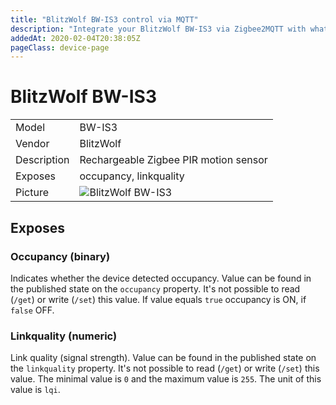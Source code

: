 ```yaml
---
title: "BlitzWolf BW-IS3 control via MQTT"
description: "Integrate your BlitzWolf BW-IS3 via Zigbee2MQTT with whatever smart home infrastructure you are using without the vendor's bridge or gateway."
addedAt: 2020-02-04T20:38:05Z
pageClass: device-page
---
```


<!-- !!!! -->
<!-- ATTENTION: This file is auto-generated through docgen! -->
<!-- You can only edit the "Notes"-Section between the two comment lines "Notes BEGIN" and "Notes END". -->
<!-- Do not use h1 or h2 heading within "## Notes"-Section. -->
<!-- !!!! -->

# BlitzWolf BW-IS3

|     |     |
|-----|-----|
| Model | BW-IS3  |
| Vendor  | BlitzWolf  |
| Description | Rechargeable Zigbee PIR motion sensor |
| Exposes | occupancy, linkquality |
| Picture | ![BlitzWolf BW-IS3](https://www.zigbee2mqtt.io/images/devices/BW-IS3.jpg) |


<!-- Notes BEGIN: You can edit here. Add "## Notes" headline if not already present. -->


<!-- Notes END: Do not edit below this line -->



## Exposes

### Occupancy (binary)
Indicates whether the device detected occupancy.
Value can be found in the published state on the `occupancy` property.
It's not possible to read (`/get`) or write (`/set`) this value.
If value equals `true` occupancy is ON, if `false` OFF.

### Linkquality (numeric)
Link quality (signal strength).
Value can be found in the published state on the `linkquality` property.
It's not possible to read (`/get`) or write (`/set`) this value.
The minimal value is `0` and the maximum value is `255`.
The unit of this value is `lqi`.

